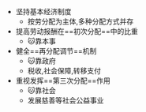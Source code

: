- 坚持基本经济制度
	- 按劳分配为主体,多种分配方式并存
- 提高劳动报酬在==初次分配==中的比重
	- 🐱靠本事
- 健全==再分配调节==机制
	- 🐱靠政府
	- 税收,社会保障,转移支付
- 重视发挥==第三次分配==作用
	- 🐱靠社会
	- 发展慈善等社会公益事业